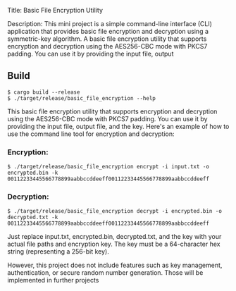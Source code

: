 Title: Basic File Encryption Utility

Description: This mini project is a simple command-line interface (CLI) application that provides basic file encryption and decryption using a symmetric-key algorithm. A basic file encryption utility that supports encryption and decryption using the AES256-CBC mode with PKCS7 padding. You can use it by providing the input file, output

## Build
```
$ cargo build --release
$ ./target/release/basic_file_encryption --help
```

This basic file encryption utility that supports encryption and decryption using the AES256-CBC mode with PKCS7 padding. You can use it by providing the input file, output file, and the key. Here's an example of how to use the command line tool for encryption and decryption:

### Encryption:
```
$ ./target/release/basic_file_encryption encrypt -i input.txt -o encrypted.bin -k 00112233445566778899aabbccddeeff00112233445566778899aabbccddeeff
```

### Decryption:
```
$ ./target/release/basic_file_encryption decrypt -i encrypted.bin -o decrypted.txt -k 00112233445566778899aabbccddeeff00112233445566778899aabbccddeeff
```

Just replace input.txt, encrypted.bin, decrypted.txt, and the key with your actual file paths and encryption key. The key must be a 64-character hex string (representing a 256-bit key).

However, this project does not include features such as key management, authentication, or secure random number generation. Those will be implemented in further projects
